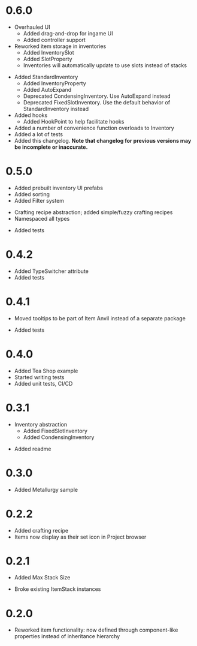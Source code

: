 # 0.6.0

 * Overhauled UI
	 + Added drag-and-drop for ingame UI
	 + Added controller support
 * Reworked item storage in inventories
	 + Added InventorySlot
	 + Added SlotProperty
	 * Inventories will automatically update to use slots instead of stacks
 + Added StandardInventory
	 + Added InventoryProperty
	 + Added AutoExpand
	 - Deprecated CondensingInventory. Use AutoExpand instead
	 - Deprecated FixedSlotInventory. Use the default behavior of StandardInventory instead
 + Added hooks
	 + Added HookPoint to help facilitate hooks
 + Added a number of convenience function overloads to Inventory
 + Added a lot of tests
 + Added this changelog. **Note that changelog for previous versions may be incomplete or inaccurate.**
 
 # 0.5.0

 + Added prebuilt inventory UI prefabs
 + Added sorting
 + Added Filter system
 * Crafting recipe abstraction; added simple/fuzzy crafting recipes
 * Namespaced all types
 + Added tests

# 0.4.2

 + Added TypeSwitcher attribute
 + Added tests

# 0.4.1

 * Moved tooltips to be part of Item Anvil instead of a separate package
 + Added tests

# 0.4.0

 + Added Tea Shop example
 + Started writing tests
 + Added unit tests, CI/CD

# 0.3.1

 * Inventory abstraction
	 + Added FixedSlotInventory
	 + Added CondensingInventory
 + Added readme

# 0.3.0

 + Added Metallurgy sample

# 0.2.2

 + Added crafting recipe
 + Items now display as their set icon in Project browser

# 0.2.1

 + Added Max Stack Size
 * Broke existing ItemStack instances

# 0.2.0

 * Reworked item functionality: now defined through component-like properties instead of inheritance hierarchy

